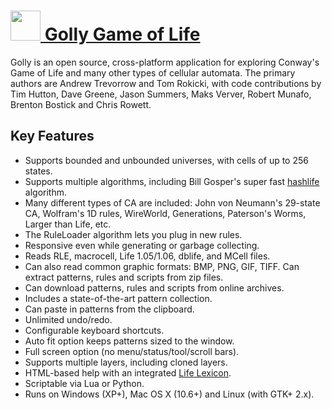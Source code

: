 ﻿# [<img src="" height="48" width="48" /> Golly Game of Life](https://chocolatey.org/packages/golly)

Golly is an open source, cross-platform application for exploring Conway's Game of Life and many other types of cellular automata. The primary authors are Andrew Trevorrow and Tom Rokicki, with code contributions by Tim Hutton, Dave Greene, Jason Summers, Maks Verver, Robert Munafo, Brenton Bostick and Chris Rowett.

## Key Features
- Supports bounded and unbounded universes, with cells of up to 256 states.
- Supports multiple algorithms, including Bill Gosper's super fast [hashlife][] algorithm.
- Many different types of CA are included: John von Neumann's 29-state CA, Wolfram's 1D rules, WireWorld, Generations, Paterson's Worms, Larger than Life, etc.
- The RuleLoader algorithm lets you plug in new rules.
- Responsive even while generating or garbage collecting.
- Reads RLE, macrocell, Life 1.05/1.06, dblife, and MCell files.
- Can also read common graphic formats: BMP, PNG, GIF, TIFF.
 Can extract patterns, rules and scripts from zip files.
- Can download patterns, rules and scripts from online archives.
- Includes a state-of-the-art pattern collection.
- Can paste in patterns from the clipboard.
- Unlimited undo/redo.
- Configurable keyboard shortcuts.
- Auto fit option keeps patterns sized to the window.
- Full screen option (no menu/status/tool/scroll bars).
- Supports multiple layers, including cloned layers.
- HTML-based help with an integrated [Life Lexicon][lexicon].
- Scriptable via Lua or Python.
- Runs on Windows (XP+), Mac OS X (10.6+) and Linux (with GTK+ 2.x).

[hashlife]: https://en.wikipedia.org/wiki/Hashlife
[lexicon]: http://conwaylife.com/ref/lexicon/lex_home.htm
